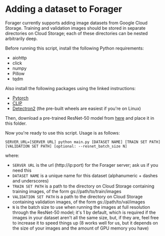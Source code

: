 # Adding a dataset to Forager

Forager currently supports adding image datasets from Google Cloud Storage. Training and validation images should be stored in separate directories on Cloud Storage; each of these directories can be nested arbitrarily deep.

Before running this script, install the following Python requirements:
- aiohttp
- click
- numpy
- Pillow
- tqdm

Also install the following packages using the linked instructions:
- [Pytorch](https://pytorch.org/get-started/locally)
- [CLIP](https://github.com/openai/CLIP#usage)
- [Detectron2](https://detectron2.readthedocs.io/en/latest/tutorials/install.html) (the pre-built wheels are easiest if you're on Linux)

Then, download a pre-trained ResNet-50 model from [here](https://dl.fbaipublicfiles.com/detectron2/ImageNetPretrained/MSRA/R-50.pkl
) and place it in this folder.

Now you're ready to use this script. Usage is as follows:

```
SERVER_URL=[SERVER URL] python main.py [DATASET NAME] [TRAIN SET PATH] [VALIDATION SET PATH] [optional: --resnet_batch_size N]
```

where:
- `SERVER URL` is the url (http://ip:port) for the Forager server; ask us if you need this
- `DATASET NAME` is a unique name for this dataset (alphanumeric + dashes and underscores)
- `TRAIN SET PATH` is a path to the directory on Cloud Storage containing training images, of the form gs://path/to/train/images
- `VALIDATION SET PATH` is a path to the directory on Cloud Storage containing validation images, of the form gs://path/to/val/images
- `N` is the batch size to use when running the images at full resolution through the ResNet-50 model; it's 1 by default, which is required if the images in your dataset aren't all the same size, but, if they are, feel free to increase it to speed things up (8 works well for us, but it depends on the size of your images and the amount of GPU memory you have)
